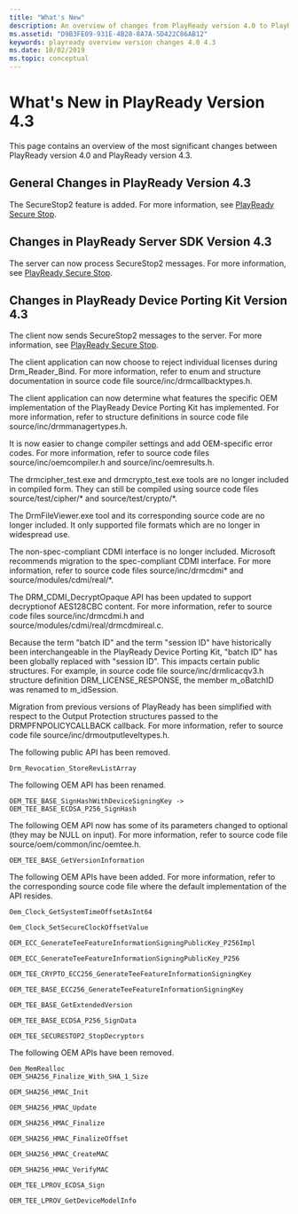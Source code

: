 ```yaml
---
title: "What's New"
description: An overview of changes from PlayReady version 4.0 to PlayReady version 4.3
ms.assetid: "D9B3FE09-931E-4B28-8A7A-5D422C86AB12"
keywords: playready overview version changes 4.0 4.3
ms.date: 10/02/2019
ms.topic: conceptual
---
```


# What's New in PlayReady Version 4.3

This page contains an overview of the most significant changes between PlayReady version 4.0 and PlayReady version 4.3.



## General Changes in PlayReady Version 4.3

The SecureStop2 feature is added. For more information, see [PlayReady Secure Stop](../../Features/secure-stop-pk.md).



## Changes in PlayReady Server SDK Version 4.3

The server can now process SecureStop2 messages. For more information, see [PlayReady Secure Stop](../../Features/secure-stop-pk.md).



## Changes in PlayReady Device Porting Kit Version 4.3

The client now sends SecureStop2 messages to the server. For more information, see [PlayReady Secure Stop](../../Features/secure-stop-pk.md).

The client application can now choose to reject individual licenses during Drm_Reader_Bind. For more information, refer to enum and structure documentation in source code file source/inc/drmcallbacktypes.h.

The client application can now determine what features the specific OEM implementation of the PlayReady Device Porting Kit has implemented. For more information, refer to structure definitions in source code file source/inc/drmmanagertypes.h.

It is now easier to change compiler settings and add OEM-specific error codes. For more information, refer to source code files source/inc/oemcompiler.h and source/inc/oemresults.h.

The drmcipher_test.exe and drmcrypto_test.exe tools are no longer included in compiled form. They can still be compiled using source code files source/test/cipher/* and source/test/crypto/*.

The DrmFileViewer.exe tool and its corresponding source code are no longer included. It only supported file formats which are no longer in widespread use.

The non-spec-compliant CDMI interface is no longer included. Microsoft recommends migration to the spec-compliant CDMI interface. For more information, refer to source code files source/inc/drmcdmi* and source/modules/cdmi/real/*.

The DRM_CDMI_DecryptOpaque API has been updated to support decryptionof AES128CBC content. For more information, refer to source code files source/inc/drmcdmi.h and source/modules/cdmi/real/drmcdmireal.c.

Because the term "batch ID" and the term "session ID" have historically been interchangeable in the PlayReady Device Porting Kit, "batch ID" has been globally replaced with "session ID". This impacts certain public structures. For example, in source code file source/inc/drmlicacqv3.h structure definition DRM_LICENSE_RESPONSE, the member m_oBatchID was renamed to m_idSession.

Migration from previous versions of PlayReady has been simplified with respect to the Output Protection structures passed to the DRMPFNPOLICYCALLBACK callback. For more information, refer to source code file source/inc/drmoutputleveltypes.h.

The following public API has been removed.

    Drm_Revocation_StoreRevListArray

The following OEM API has been renamed.

    OEM_TEE_BASE_SignHashWithDeviceSigningKey -> OEM_TEE_BASE_ECDSA_P256_SignHash

The following OEM API now has some of its parameters changed to optional (they may be NULL on input). For more information, refer to source code file source/oem/common/inc/oemtee.h.

    OEM_TEE_BASE_GetVersionInformation

The following OEM APIs have been added. For more information, refer to the corresponding source code file where the default implementation of the API resides.

    Oem_Clock_GetSystemTimeOffsetAsInt64

    Oem_Clock_SetSecureClockOffsetValue

    OEM_ECC_GenerateTeeFeatureInformationSigningPublicKey_P256Impl

    OEM_ECC_GenerateTeeFeatureInformationSigningPublicKey_P256

    OEM_TEE_CRYPTO_ECC256_GenerateTeeFeatureInformationSigningKey

    OEM_TEE_BASE_ECC256_GenerateTeeFeatureInformationSigningKey

    OEM_TEE_BASE_GetExtendedVersion

    OEM_TEE_BASE_ECDSA_P256_SignData

    OEM_TEE_SECURESTOP2_StopDecryptors

The following OEM APIs have been removed.

    Oem_MemRealloc
    OEM_SHA256_Finalize_With_SHA_1_Size

    OEM_SHA256_HMAC_Init

    OEM_SHA256_HMAC_Update

    OEM_SHA256_HMAC_Finalize

    OEM_SHA256_HMAC_FinalizeOffset

    OEM_SHA256_HMAC_CreateMAC

    OEM_SHA256_HMAC_VerifyMAC

    OEM_TEE_LPROV_ECDSA_Sign

    OEM_TEE_LPROV_GetDeviceModelInfo




